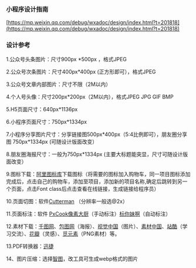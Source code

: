 ### 小程序设计指南

[https://mp.weixin.qq.com/debug/wxadoc/design/index.html?t=201818](https://mp.weixin.qq.com/debug/wxadoc/design/index.html?t=201818)

### 设计参考

1.公众号头条图片：尺寸900px \*500px ，格式JPEG

2.公众号次条图片：尺寸400px\*400px \(正方形即可），格式JPEG

3.公众号文章内部图片：尺寸不限（2M以内）

4.个人号头像：尺寸200px\*200px（2M以内），格式JPEG  JPG  GIF  BMP

5.H5页面尺寸：640px\*1136px

6.小程序页面尺寸：750px\*1334px

7.小程序分享图片尺寸：分享链接图500px\*400px（5:4比例即可），朋友圈分享图                          750px\*1334px \(可随设计版面改变）

8.朋友圈海报尺寸：一般为750px\*1334px \(主要大标题能突显，尺寸可随设计版面改变）

9.图标下载：[阿里图标库](http://iconfont.cn/)下载图标（将需要的图标加入购物车，同一项目图标添加完成后，点击自己的购物车，添加至项目，添加新的项目名称,确定后跳转到另一个页面，点击Font class后点击查看在线链接，生成链接给程序员）

10.页面切图：软件[Cutterman](http://www.cutterman.cn/zh) （分辨率一般选@2x）

11.页面标注：软件 [PxCook像素大厨](http://www.fancynode.com.cn/pxcook)（手动标注）[标你妹啊](http://www.biaonimeia.com/login)（自动标注）

12.素材下载：[千图网](http://www.58pic.com/)、[包图网](http://ibaotu.com/office/)（海报）、[视觉中国](https://www.vcg.com/)（图片）、[素材中国](http://www.sccnn.com/)、[站酷](http://www.zcool.com.cn/)（学习交流）、[花瓣](http://huaban.com/)（灵感）、[觅元素](http://www.51yuansu.com/)（PNG素材）等。

13.PDF转换器：[迅捷](http://www.shipinzhuanhuan.cn/pdf/)

14、图片压缩：选择[智图](http://zhitu.isux.us/)，改工具可生成webp格式的图片

